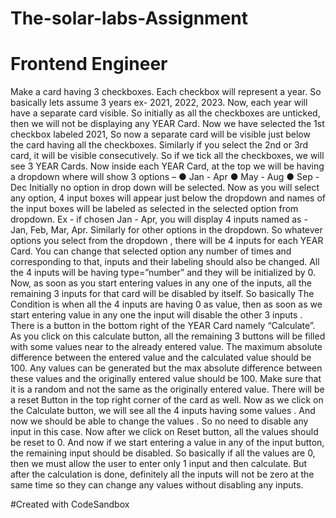 # The-solar-labs-Assignment
# Frontend Engineer 

Make a card having 3 checkboxes. Each checkbox will represent a year. So basically lets
assume 3 years ex- 2021, 2022, 2023. Now, each year will have a separate card visible. So
initially as all the checkboxes are unticked, then we will not be displaying any YEAR Card.
Now we have selected the 1st checkbox labeled 2021, So now a separate card will be visible
just below the card having all the checkboxes. Similarly if you select the 2nd or 3rd card, it will
be visible consecutively. So if we tick all the checkboxes, we will see 3 YEAR Cards.
Now inside each YEAR Card, at the top we will be having a dropdown where will show 3
options –
● Jan - Apr
● May - Aug
● Sep - Dec
Initially no option in drop down will be selected. Now as you will select any option, 4 input
boxes will appear just below the dropdown and names of the input boxes will be labeled as
selected in the selected option from dropdown. Ex - if chosen Jan - Apr, you will display 4
inputs named as - Jan, Feb, Mar, Apr. Similarly for other options in the dropdown. So whatever
options you select from the dropdown , there will be 4 inputs for each YEAR Card. You can
change that selected option any number of times and corresponding to that, inputs and their
labeling should also be changed.
All the 4 inputs will be having type=”number” and they will be initialized by 0. Now, as soon as
you start entering values in any one of the inputs, all the remaining 3 inputs for that card will be
disabled by itself. So basically The Condition is when all the 4 inputs are having 0 as value,
then as soon as we start entering value in any one the input will disable the other 3 inputs .
There is a button in the bottom right of the YEAR Card namely “Calculate”. As you click on this
calculate button, all the remaining 3 buttons will be filled with some values near to the already
entered value. The maximum absolute difference between the entered value and the
calculated value should be 100. Any values can be generated but the max absolute difference
between these values and the originally entered value should be 100. Make sure that it is a
random and not the same as the originally entered value. There will be a reset Button in the
top right corner of the card as well.
Now as we click on the Calculate button, we will see all the 4 inputs having some values .
And now we should be able to change the values . So no need to disable any input in this
case.
Now after we click on Reset button, all the values should be reset to 0. And now if we start
entering a value in any of the input button, the remaining input should be disabled.
So basically if all the values are 0, then we must allow the user to enter only 1 input and then
calculate. But after the calculation is done, definitely all the inputs will not be zero at the same
time so they can change any values without disabling any inputs.

#Created with CodeSandbox
